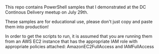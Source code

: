 This repo contains PowerShell samples that I demonstrated at the DC Continous Delivery meetup on July 29th.

These samples are for educational use, please don't just copy and paste them into production!

In order to get the scripts to run, it is assumed that you are running them from an AWS EC2 instance that has the appropriate IAM role with appropriate policies attached:  AmazonEC2FullAccess and IAMFullAccess
